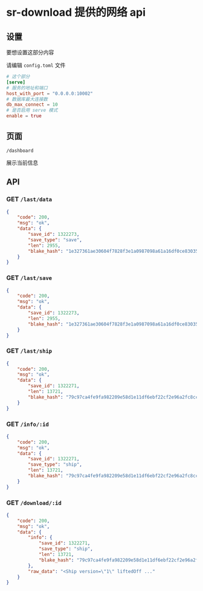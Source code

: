 # sr-download 提供的网络 api

## 设置

要想设置这部分内容

请编辑 `config.toml` 文件

```toml
# 这个部分
[serve]
# 服务的地址和端口
host_with_port = "0.0.0.0:10002"
# 数据库最大连接数
db_max_connect = 10
# 是否启用 serve 模式
enable = true
```

## 页面

`/dashboard`

展示当前信息

## API

### GET `/last/data`

```json
{
    "code": 200,
    "msg": "ok",
    "data": {
        "save_id": 1322273,
        "save_type": "save",
        "len": 2955,
        "blake_hash": "1e327361ae30604f7828f3e1a0987098a61a16df0ce830352237e60c9db434fe"
    }
}
```

### GET `/last/save`

```json
{
    "code": 200,
    "msg": "ok",
    "data": {
        "save_id": 1322273,
        "len": 2955,
        "blake_hash": "1e327361ae30604f7828f3e1a0987098a61a16df0ce830352237e60c9db434fe"
    }
}
```

### GET `/last/ship`

```json
{
    "code": 200,
    "msg": "ok",
    "data": {
        "save_id": 1322271,
        "len": 13721,
        "blake_hash": "79c97ca4fe9fa982209e58d1e11df6ebf22cf2e96a2fc8cc48f9316982e6d7d5"
    }
}
```

### GET `/info/:id`

```json
{
    "code": 200,
    "msg": "ok",
    "data": {
        "save_id": 1322271,
        "save_type": "ship",
        "len": 13721,
        "blake_hash": "79c97ca4fe9fa982209e58d1e11df6ebf22cf2e96a2fc8cc48f9316982e6d7d5"
    }
}
```

### GET `/download/:id`

```json
{
    "code": 200,
    "msg": "ok",
    "data": {
        "info": {
            "save_id": 1322271,
            "save_type": "ship",
            "len": 13721,
            "blake_hash": "79c97ca4fe9fa982209e58d1e11df6ebf22cf2e96a2fc8cc48f9316982e6d7d5"
        },
        "raw_data": "<Ship version=\"1\" liftedOff ..."
    }
}
```
